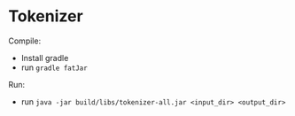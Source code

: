 Tokenizer
=========

Compile:

* Install gradle
* run `gradle fatJar`

Run:

* run `java -jar build/libs/tokenizer-all.jar <input_dir> <output_dir>`
